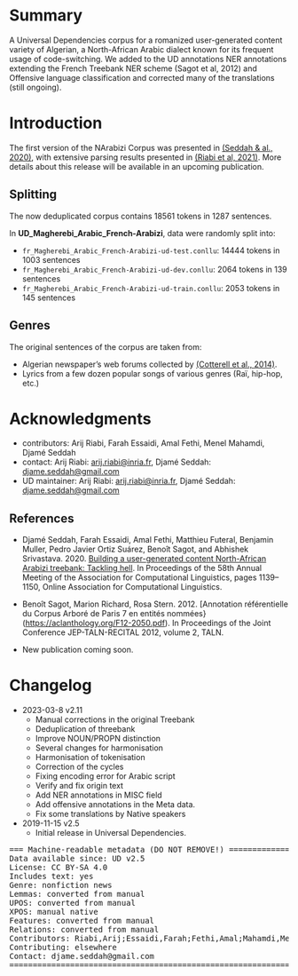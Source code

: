 # Summary

A Universal Dependencies corpus for a romanized user-generated content variety of Algerian, a North-African Arabic dialect known for its frequent usage of code-switching. We added to the UD annotations NER annotations extending the French Treebank NER scheme (Sagot et al, 2012) and Offensive language classification and corrected many of the translations (still ongoing).

# Introduction

The first version of the NArabizi Corpus was presented in [(Seddah & al., 2020)](https://aclanthology.org/2020.acl-main.107.pdf), with extensive parsing results presented in [(Riabi et al, 2021)](https://aclanthology.org/2021.wnut-1.47/).
More details about this release will be available in an upcoming publication.

## Splitting
The now deduplicated corpus contains 18561 tokens in 1287 sentences.

In **UD_Magherebi_Arabic_French-Arabizi**, data were randomly split into:

 * `fr_Magherebi_Arabic_French-Arabizi-ud-test.conllu`: 14444 tokens in 1003 sentences
 * `fr_Magherebi_Arabic_French-Arabizi-ud-dev.conllu`: 2064 tokens in 139 sentences
 * `fr_Magherebi_Arabic_French-Arabizi-ud-train.conllu`: 2053 tokens in 145 sentences

## Genres
The original sentences of the corpus are taken from:
 * Algerian newspaper’s web forums collected by [(Cotterell et al., 2014)](http://www.lrec-conf.org/proceedings/lrec2014/workshops/LREC2014Workshop-OSACT%20Proceedings.pdf#page=39).
 * Lyrics from a few dozen popular songs of various genres (Raï, hip-hop, etc.)
# Acknowledgments
* contributors: Arij Riabi, Farah Essaidi, Amal Fethi, Menel Mahamdi, Djamé Seddah
* contact: Arij Riabi: arij.riabi@inria.fr, Djamé Seddah: djame.seddah@gmail.com
* UD maintainer: Arij Riabi: arij.riabi@inria.fr, Djamé Seddah: djame.seddah@gmail.com

## References
* Djamé Seddah, Farah Essaidi, Amal Fethi, Matthieu Futeral, Benjamin Muller, Pedro Javier Ortiz Suárez, Benoît Sagot, and Abhishek Srivastava. 2020. [Building a user-generated content North-African Arabizi treebank: Tackling hell](https://aclanthology.org/2020.acl-main.107.pdf). In Proceedings of the 58th Annual Meeting of the Association for Computational Linguistics, pages 1139–1150, Online Association for Computational Linguistics.
* Benoît Sagot, Marion Richard, Rosa Stern. 2012. [Annotation référentielle du Corpus Arboré de Paris 7 en entités nommées}(https://aclanthology.org/F12-2050.pdf). In Proceedings of the Joint Conference JEP-TALN-RECITAL 2012, volume 2, TALN. 

* New publication coming soon. 

# Changelog
* 2023-03-8 v2.11
  * Manual corrections in the original Treebank
  * Deduplication of threebank
  * Improve NOUN/PROPN distinction
  * Several changes for harmonisation
  * Harmonisation of tokenisation
  * Correction of the cycles
  * Fixing encoding error for Arabic script
  * Verify and fix origin text 
  * Add NER annotations in MISC field
  * Add offensive annotations in the Meta data.
  * Fix some translations by Native speakers
* 2019-11-15 v2.5
  * Initial release in Universal Dependencies.


<pre>
=== Machine-readable metadata (DO NOT REMOVE!) ================================
Data available since: UD v2.5
License: CC BY-SA 4.0
Includes text: yes
Genre: nonfiction news
Lemmas: converted from manual
UPOS: converted from manual
XPOS: manual native
Features: converted from manual
Relations: converted from manual
Contributors: Riabi,Arij;Essaidi,Farah;Fethi,Amal;Mahamdi,Menel;Seddah,Djamé
Contributing: elsewhere
Contact: djame.seddah@gmail.com
===============================================================================
</pre>
